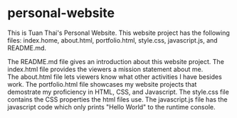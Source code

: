 # personal-website

This is Tuan Thai's Personal Website.  This website project has the following files: index.home, about.html, portfolio.html, style.css, javascript.js, and README.md.

The README.md file gives an introduction about this website project.
The index.html file provides the viewers a mission statement about me.  
The about.html file lets viewers know what other activities I have besides work.
The portfolio.html file showcases my website projects that demostrate my proficiency in HTML, CSS, and Javascript.
The style.css file contains the CSS properties the html files use.
The javascript.js file has the javascript code which only prints "Hello World" to the runtime console.